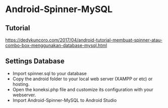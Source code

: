 # Android-Spinner-MySQL

## Tutorial ## 
https://dedykuncoro.com/2017/04/android-tutorial-membuat-spinner-atau-combo-box-menggunakan-database-mysql.html

## Settings Database ##
* Import spinner.sql to your database
* Copy the android folder to your local web server (XAMPP or etc) or hosting.
* Open the koneksi.php file and customize its configuration with your webserver.
* Import Android-Spinner-MySQL to Android Studio
